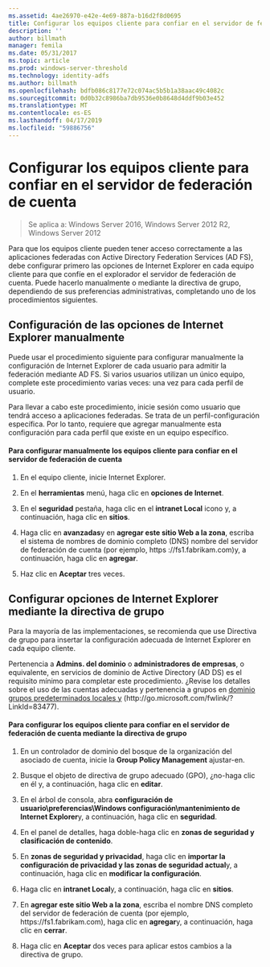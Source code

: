 ```yaml
---
ms.assetid: 4ae26970-e42e-4e69-887a-b16d2f8d0695
title: Configurar los equipos cliente para confiar en el servidor de federación de cuenta
description: ''
author: billmath
manager: femila
ms.date: 05/31/2017
ms.topic: article
ms.prod: windows-server-threshold
ms.technology: identity-adfs
ms.author: billmath
ms.openlocfilehash: bdfb086c8177e72c074ac5b5b1a38aac49c4082c
ms.sourcegitcommit: 0d0b32c8986ba7db9536e0b8648d4ddf9b03e452
ms.translationtype: MT
ms.contentlocale: es-ES
ms.lasthandoff: 04/17/2019
ms.locfileid: "59886756"
---
```

# <a name="configure-client-computers-to-trust-the-account-federation-server"></a>Configurar los equipos cliente para confiar en el servidor de federación de cuenta

>Se aplica a: Windows Server 2016, Windows Server 2012 R2, Windows Server 2012

Para que los equipos cliente pueden tener acceso correctamente a las aplicaciones federadas con Active Directory Federation Services \(AD FS\), debe configurar primero las opciones de Internet Explorer en cada equipo cliente para que confíe en el explorador el servidor de federación de cuenta. Puede hacerlo manualmente o mediante la directiva de grupo, dependiendo de sus preferencias administrativas, completando uno de los procedimientos siguientes.  
  
## <a name="configuring-internet-explorer-settings-manually"></a>Configuración de las opciones de Internet Explorer manualmente  
Puede usar el procedimiento siguiente para configurar manualmente la configuración de Internet Explorer de cada usuario para admitir la federación mediante AD FS. Si varios usuarios utilizan un único equipo, complete este procedimiento varias veces: una vez para cada perfil de usuario.  
  
Para llevar a cabo este procedimiento, inicie sesión como usuario que tendrá acceso a aplicaciones federadas. Se trata de un perfil\-configuración específica. Por lo tanto, requiere que agregar manualmente esta configuración para cada perfil que existe en un equipo específico.  
  
#### <a name="to-manually-configure-client-computers-to-trust-the-account-federation-server"></a>Para configurar manualmente los equipos cliente para confiar en el servidor de federación de cuenta  
  
1.  En el equipo cliente, inicie Internet Explorer.  
  
2.  En el **herramientas** menú, haga clic en **opciones de Internet**.  
  
3.  En el **seguridad** pestaña, haga clic en el **intranet Local** icono y, a continuación, haga clic en **sitios**.  
  
4.  Haga clic en **avanzadas**y en **agregar este sitio Web a la zona**, escriba el sistema de nombres de dominio completo \(DNS\) nombre del servidor de federación de cuenta \(por ejemplo, https :\/\/fs1.fabrikam.com\)y, a continuación, haga clic en **agregar**.  
  
5.  Haz clic en **Aceptar** tres veces.  
  
## <a name="configuring-internet-explorer-settings-by-using-grouppolicy"></a>Configurar opciones de Internet Explorer mediante la directiva de grupo  
Para la mayoría de las implementaciones, se recomienda que use Directiva de grupo para insertar la configuración adecuada de Internet Explorer en cada equipo cliente.  
  
Pertenencia a **Admins. del dominio** o **administradores de empresas**, o equivalente, en servicios de dominio de Active Directory \(AD DS\) es el requisito mínimo para completar este procedimiento.  ¿Revise los detalles sobre el uso de las cuentas adecuadas y pertenencia a grupos en [dominio grupos predeterminados locales y](https://go.microsoft.com/fwlink/?LinkId=83477) \(http:\/\/go.microsoft.com\/fwlink\/? LinkId\=83477\).   
  
#### <a name="to-configure-client-computers-to-trust-the-account-federation-server-by-using-grouppolicy"></a>Para configurar los equipos cliente para confiar en el servidor de federación de cuenta mediante la directiva de grupo  
  
1.  En un controlador de dominio del bosque de la organización del asociado de cuenta, inicie la **Group Policy Management** ajustar\-en.  
  
2.  Busque el objeto de directiva de grupo adecuado \(GPO\), ¿no\-haga clic en él y, a continuación, haga clic en **editar**.  
  
3.  En el árbol de consola, abra **configuración de usuario\\preferencias\\Windows configuración\\mantenimiento de Internet Explorer**y, a continuación, haga clic en **seguridad**.  
  
4.  En el panel de detalles, haga doble\-haga clic en **zonas de seguridad y clasificación de contenido**.  
  
5.  En **zonas de seguridad y privacidad**, haga clic en **importar la configuración de privacidad y las zonas de seguridad actual**y, a continuación, haga clic en **modificar la configuración**.  
  
6.  Haga clic en **intranet Local**y, a continuación, haga clic en **sitios**.  
  
7.  En **agregar este sitio Web a la zona**, escriba el nombre DNS completo del servidor de federación de cuenta \(por ejemplo, https:\/\/fs1.fabrikam.com\), haga clic en **agregar**y, a continuación, haga clic en **cerrar**.  
  
8.  Haga clic en **Aceptar** dos veces para aplicar estos cambios a la directiva de grupo.  
  
